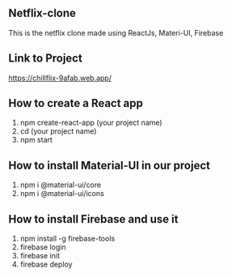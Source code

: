 ## Netflix-clone
This is the netflix clone made using ReactJs, Materi-UI, Firebase

## Link to Project
https://chillflix-9afab.web.app/

## How to create a React app
1. npm create-react-app (your project name)
2. cd (your project name)
3. npm start

## How to install Material-UI in our project
1. npm i @material-ui/core
2. npm i @material-ui/icons

## How to install Firebase and use it
1. npm install -g firebase-tools
2. firebase login
3. firebase init
4. firebase deploy

